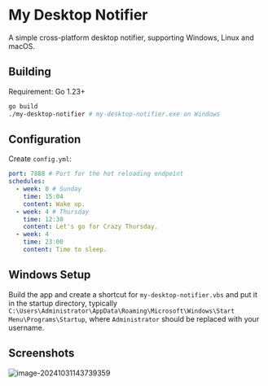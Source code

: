 # My Desktop Notifier

A simple cross-platform desktop notifier, supporting Windows, Linux and macOS.

## Building

Requirement: Go 1.23+

```bash
go build
./my-desktop-notifier # my-desktop-notifier.exe on Windows
```

## Configuration

Create `config.yml`:

```yaml
port: 7888 # Port for the hot reloading endpoint
schedules:
  - week: 0 # Sunday
    time: 15:04
    content: Wake up.
  - week: 4 # Thursday
    time: 12:30
    content: Let's go for Crazy Thursday.
  - week: 4
    time: 23:00
    content: Time to sleep.
```

## Windows Setup

Build the app and create a shortcut for `my-desktop-notifier.vbs` and put it in the startup directory, typically `C:\Users\Administrator\AppData\Roaming\Microsoft\Windows\Start Menu\Programs\Startup`, where `Administrator` should be replaced with your username.

## Screenshots

![image-20241031143739359](https://public.ptree.top/picgo/2024/10/1730356663.png)